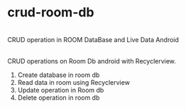 # crud-room-db
<br>
CRUD operation in ROOM DataBase and Live Data Android
<br>
<br>
 
CRUD operations on Room Db android with Recyclerview.
<br>

1. Create database in room db 
2. Read data in room using Recyclerview
3. Update operation in Room db 
4. Delete operation in room db






